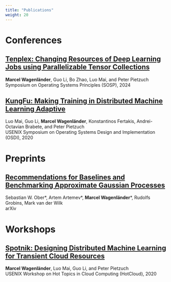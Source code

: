 ```yaml
---
title: "Publications"
weight: 20
---
```


# Conferences
## [Tenplex: Changing Resources of Deep Learning Jobs using Parallelizable Tensor Collections](https://arxiv.org/abs/2312.05181)
**Marcel Wagenländer**, Guo Li, Bo Zhao, Luo Mai, and Peter Pietzuch\
Symposium on Operating Systems Principles (SOSP), 2024

## [KungFu: Making Training in Distributed Machine Learning Adaptive](https://www.usenix.org/system/files/osdi20-mai.pdf)
Luo Mai, Guo Li, **Marcel Wagenländer**, Konstantinos Fertakis, Andrei-Octavian Brabete, and Peter Pietzuch\
USENIX Symposium on Operating Systems Design and Implementation (OSDI), 2020

# Preprints
## [Recommendations for Baselines and Benchmarking Approximate Gaussian Processes](https://arxiv.org/abs/2402.09849)
Sebastian W. Ober\*, Artem Artemev\*, **Marcel Wagenländer**\*, Rudolfs Grobins, Mark van der Wilk\
arXiv

# Workshops
## [Spotnik: Designing Distributed Machine Learning for Transient Cloud Resources](https://www.usenix.org/system/files/hotcloud20_paper_wagenlander.pdf)
**Marcel Wagenländer**, Luo Mai, Guo Li, and Peter Pietzuch\
USENIX Workshop on Hot Topics in Cloud Computing (HotCloud), 2020
